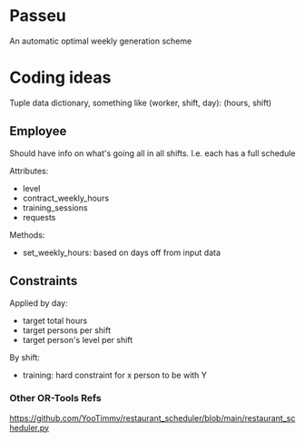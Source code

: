 # Passeu 
An automatic optimal weekly generation scheme

# Coding ideas
Tuple data dictionary, something like (worker, shift, day): (hours, shift)

## Employee
Should have info on what's going all in all shifts. I.e. each has a full schedule

Attributes:
  - level
  - contract_weekly_hours
  - training_sessions
  - requests

Methods:
  - set_weekly_hours: based on days off from input data

## Constraints
Applied by day:
  - target total hours
  - target persons per shift
  - target person's level per shift

By shift:
  - training: hard constraint for x person to be with Y

### Other OR-Tools Refs

https://github.com/YooTimmy/restaurant_scheduler/blob/main/restaurant_scheduler.py
